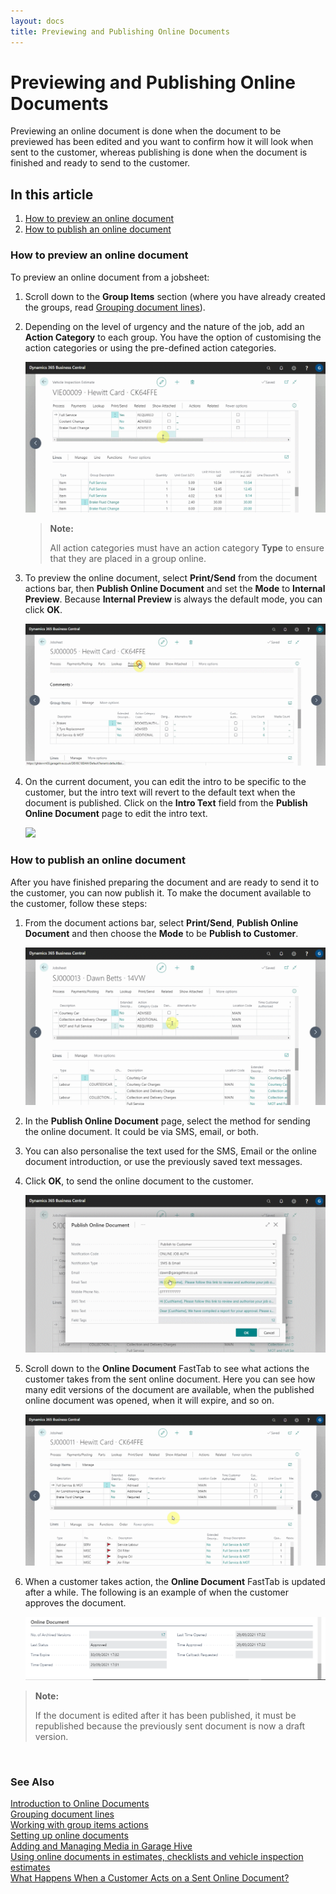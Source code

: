 ```yaml
---
layout: docs
title: Previewing and Publishing Online Documents
---
```


# Previewing and Publishing Online Documents 

Previewing an online document is done when the document to be previewed has been edited and you want to confirm how it will look when sent to the customer, whereas publishing is done when the document is finished and ready to send to the customer.

## In this article

1. [How to preview an online document](#how-to-preview-an-online-document)
2. [How to publish an online document](#how-to-publish-an-online-document)

### How to preview an online document
To preview an online document from a jobsheet:
1. Scroll down to the **Group Items** section (where you have already created the groups, read [Grouping document lines](garagehive-group-items-grouping-document-lines.html)).
2. Depending on the level of urgency and the nature of the job, add an **Action Category** to each group. You have the option of customising the action categories or using the pre-defined action categories.

   ![](media/garagehive-online-documents-previewing-and-publishing1.gif)

   > **Note:**
   >
   > All action categories must have an action category **Type** to ensure that they are placed in a group online.

3. To preview the online document, select **Print/Send** from the document actions bar, then **Publish Online Document** and set the **Mode** to **Internal Preview**. Because **Internal Preview** is always the default mode, you can click **OK**.

   ![](media/garagehive-online-documents-previewing-and-publishing2.gif)

4. On the current document, you can edit the intro to be specific to the customer, but the intro text will revert to the default text when the document is published. Click on the **Intro Text** field from the **Publish Online Document** page to edit the intro text.

   ![](media/garagehive-online-documents-previewing-and-publishing3.gif)

### How to publish an online document
After you have finished preparing the document and are ready to send it to the customer, you can now publish it. To make the document available to the customer, follow these steps:
1. From the document actions bar, select **Print/Send**, **Publish Online Document** and then choose the **Mode** to be **Publish to Customer**.

   ![](media/garagehive-online-documents-previewing-and-publishing4.gif)

2. In the **Publish Online Document** page, select the method for sending the online document. It could be via SMS, email, or both.
3. You can also personalise the text used for the SMS, Email or the online document introduction, or use the previously saved text messages.
4. Click **OK**, to send the online document to the customer.

   ![](media/garagehive-online-documents-previewing-and-publishing5.gif)

5. Scroll down to the **Online Document** FastTab to see what actions the customer takes from the sent online document. Here you can see how many edit versions of the document are available, when the published online document was opened, when it will expire, and so on.

   ![](media/garagehive-online-documents-previewing-and-publishing6.gif)

6. When a customer takes action, the **Online Document** FastTab is updated after a while. The following is an example of when the customer approves the document.

   ![](media/garagehive-online-documents-previewing-and-publishing7.png)


> **Note:**
>
> If the document is edited after it has been published, it must be republished because the previously sent document is now a draft version.

<br>

### **See Also**

[Introduction to Online Documents](garagehive-online-documents-introduction.html) \
[Grouping document lines](garagehive-group-items-grouping-document-lines.html) \
[Working with group items actions](garagehive-group-items-working-with-group-items-actions.html) \
[Setting up online documents](garagehive-online-documents-setting-up-online-documents.html) \
[Adding and Managing Media in Garage Hive](garagehive-online-documents-adding-and-managing-media.html) \
[Using online documents in estimates, checklists and vehicle inspection estimates](garagehive-online-documents-using-online-documents-in-estimates-checklists-and-vehicle-inspection-estimates.html) \
[What Happens When a Customer Acts on a Sent Online Document?](garagehive-online-documents-what-happens-for-customers-actions.html)
